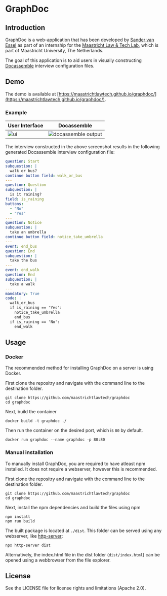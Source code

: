 # GraphDoc

## Introduction

GraphDoc is a web-application that has been developed by [Sander van Essel](https://github.com/eensander) as part of an internship for the [Maastricht Law & Tech Lab](https://github.com/maastrichtlawtech/), which is part of Maastricht University, The Netherlands.

The goal of this application is to aid users in visually constructing [Docassemble](https://github.com/jhpyle/docassemble/) interview configuration files.

## Demo
The demo is available at [https://maastrichtlawtech.github.io/graphdoc/](https://maastrichtlawtech.github.io/graphdoc/).

### Example

User Interface | Docassemble
-- | --
![ui](https://user-images.githubusercontent.com/50321538/174894290-6d5a6e41-4966-406d-9537-3bdf127eb63b.png) | ![docassemble output](https://user-images.githubusercontent.com/50321538/173640275-d485c7cb-06a4-4eae-93a6-0aa080d208a5.png)

The interview constructed in the above screenshot results in the following generated Docassemble interview configuration file:
```yaml
question: Start
subquestion: |
  walk or bus?
continue button field: walk_or_bus
---
question: Question
subquestion: |
  is it raining?
field: is_raining
buttons:
  - "No"
  - "Yes"
---
question: Notice
subquestion: |
  take an umbrella
continue button field: notice_take_umbrella
---
event: end_bus
question: End
subquestion: |
  take the bus
---
event: end_walk
question: End
subquestion: |
  take a walk
---
mandatory: True
code: |
  walk_or_bus
  if is_raining == 'Yes':
    notice_take_umbrella
    end_bus
  if is_raining == 'No':
    end_walk
```


## Usage         

### Docker

The recommended method for installing GraphDoc on a server is using Docker.

First clone the repositry and navigate with the command line to the destination folder.
```
git clone https://github.com/maastrichtlawtech/graphdoc
cd graphdoc
```

Next, build the container
```
docker build -t graphdoc ./
```

Then run the container on the desired port, which is `80` by default.

```
docker run graphdoc --name graphdoc -p 80:80
```

### Manual installation

To manually install GraphDoc, you are required to have atleast npm installed. It does not require a webserver, however this is recommended.

First clone the repositry and navigate with the command line to the destination folder.
```
git clone https://github.com/maastrichtlawtech/graphdoc
cd graphdoc
```

Next, install the npm dependencies and build the files using npm
```
npm install
npm run build
```

The built package is located at `./dist`. This folder can be served using any webserver, like [http-server](https://www.npmjs.com/package/http-server):
```
npx http-server dist
```

Alternatively, the index.html file in the dist folder (`dist/index.html`) can be opened using a webbrowser from the file explorer.

## License
See the LICENSE file for license rights and limitations (Apache 2.0).
